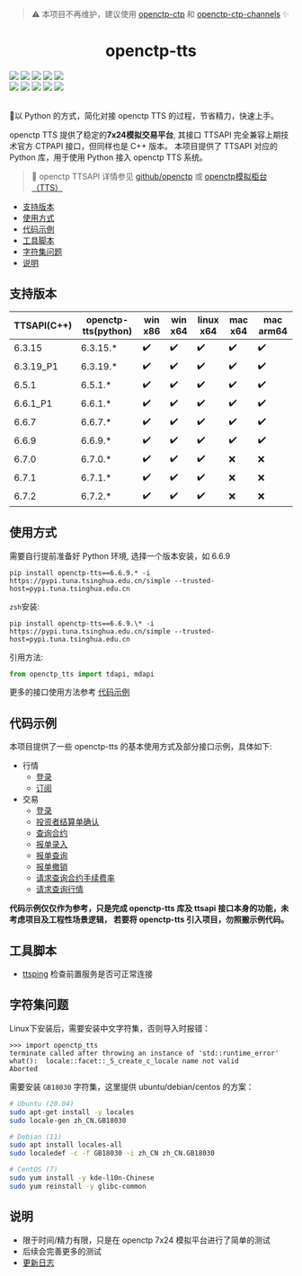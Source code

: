 > :warning: 本项目不再维护，建议使用 [openctp-ctp](https://github.com/openctp/openctp-ctp-python) 和 [openctp-ctp-channels](https://github.com/Jedore/openctp-ctp-channels) :sparkles:

<h1 align="center">openctp-tts</h1>

<div>
    <a href="#"><img src="https://flat.badgen.net/badge/os/windows-x86/cyan?icon=windows" /></a>
    <a href="#"><img src="https://flat.badgen.net/badge/os/windows-x86_64/cyan?icon=windows" /></a>
    <a href="#"><img src="https://img.shields.io/badge/os-linux_x86_64-white?style=flat-square&logo=linux&logoColor=white&color=rgb(35%2C189%2C204)" /></a>
    <a href="#"><img src="https://flat.badgen.net/badge/os/macos-x86_64/cyan?icon=apple" /></a>
    <a href="#"><img src="https://flat.badgen.net/badge/os/macos-arm64/cyan?icon=apple" /></a>
</div>
<div>
    <a href="#"><img src="https://flat.badgen.net/badge/python/3.7|3.8|3.9|3.10|3.11|3.12/blue" /></a>
    <a href="https://pepy.tech/project/openctp-tts" ><img src="https://static.pepy.tech/badge/openctp-tts" /></a>
    <a href="#" ><img src="https://flat.badgen.net/badge/license/BSD-3/blue?" /></a>
    <a href="#" ><img src="https://flat.badgen.net/badge/test/pass/green?icon=github" /></a>
    <a href="#" ><img src="https://flat.badgen.net/badge/CI/success/green?icon=github" /></a>
</div>

<br>

:rocket:以 Python 的方式，简化对接 openctp TTS 的过程，节省精力，快速上手。

openctp TTS 提供了稳定的**7x24模拟交易平台**, 其接口 TTSAPI 完全兼容上期技术官方 CTPAPI 接口，但同样也是 C++ 版本。
本项目提供了 TTSAPI 对应的 Python 库，用于使用 Python 接入 openctp TTS 系统。

> :memo: openctp TTSAPI 详情参见 [github/openctp](https://github.com/openctp/openctp)
> 或 [openctp模拟柜台（TTS）](http://121.37.80.177:50080/Download.html)

* [支持版本](#支持版本)
* [使用方式](#使用方式)
* [代码示例](#代码示例)
* [工具脚本](#工具脚本)
* [字符集问题](#字符集问题)
* [说明](#说明)

## 支持版本

| TTSAPI(C++) | openctp-tts(python) | win x86            | win x64            | linux x64          | mac x64            | mac arm64          |
|-------------|---------------------|--------------------|--------------------|--------------------|--------------------|--------------------|
| 6.3.15      | 6.3.15.*            | :heavy_check_mark: | :heavy_check_mark: | :heavy_check_mark: | :heavy_check_mark: | :heavy_check_mark: |
| 6.3.19_P1   | 6.3.19.*            | :heavy_check_mark: | :heavy_check_mark: | :heavy_check_mark: | :heavy_check_mark: | :heavy_check_mark: |
| 6.5.1       | 6.5.1.*             | :heavy_check_mark: | :heavy_check_mark: | :heavy_check_mark: | :heavy_check_mark: | :heavy_check_mark: |
| 6.6.1_P1    | 6.6.1.*             | :heavy_check_mark: | :heavy_check_mark: | :heavy_check_mark: | :heavy_check_mark: | :heavy_check_mark: |
| 6.6.7       | 6.6.7.*             | :heavy_check_mark: | :heavy_check_mark: | :heavy_check_mark: | :heavy_check_mark: | :heavy_check_mark: |
| 6.6.9       | 6.6.9.*             | :heavy_check_mark: | :heavy_check_mark: | :heavy_check_mark: | :heavy_check_mark: | :heavy_check_mark: |
| 6.7.0       | 6.7.0.*             | :heavy_check_mark: | :heavy_check_mark: | :heavy_check_mark: | :x:                | :x:                |
| 6.7.1       | 6.7.1.*             | :heavy_check_mark: | :heavy_check_mark: | :heavy_check_mark: | :x:                | :x:                |
| 6.7.2       | 6.7.2.*             | :heavy_check_mark: | :heavy_check_mark: | :heavy_check_mark: | :x:                | :x:                |

## 使用方式

需要自行提前准备好 Python 环境, 选择一个版本安装，如 6.6.9

```shell
pip install openctp-tts==6.6.9.* -i https://pypi.tuna.tsinghua.edu.cn/simple --trusted-host=pypi.tuna.tsinghua.edu.cn
```

`zsh`安装:

```shell
pip install openctp-tts==6.6.9.\* -i https://pypi.tuna.tsinghua.edu.cn/simple --trusted-host=pypi.tuna.tsinghua.edu.cn
```

引用方法:

```python 
from openctp_tts import tdapi, mdapi
```

更多的接口使用方法参考 [代码示例](#代码示例)

## 代码示例

本项目提供了一些 openctp-tts 的基本使用方式及部分接口示例，具体如下:

- 行情
    - [登录](demo/md_login.py)
    - [订阅](demo/md_subscribe.py)
- 交易
    - [登录](demo/td_login.py)
    - [投资者结算单确认](demo/td_settlement.py)
    - [查询合约](demo/td_qry_instrument.py)
    - [报单录入](demo/td_order_insert.py)
    - [报单查询](demo/td_order_query.py)
    - [报单撤销](demo/td_order_cancel.py)
    - [请求查询合约手续费率](demo/td_qry_instrument_commission_rate.py)
    - [请求查询行情](demo/td_qry_depth_market_data.py)

**代码示例仅仅作为参考，只是完成 openctp-tts 库及 ttsapi 接口本身的功能，未考虑项目及工程性场景逻辑，
若要将 openctp-tts 引入项目，勿照搬示例代码。**

## 工具脚本

- [ttsping](tools/ttsping.py) 检查前置服务是否可正常连接

## 字符集问题

Linux下安装后，需要安装中文字符集，否则导入时报错：

```text
>>> import openctp_tts
terminate called after throwing an instance of 'std::runtime_error'
what():  locale::facet::_S_create_c_locale name not valid
Aborted
```

需要安装 `GB18030` 字符集，这里提供 ubuntu/debian/centos 的方案：

```bash
# Ubuntu (20.04)
sudo apt-get install -y locales
sudo locale-gen zh_CN.GB18030

# Debian (11)
sudo apt install locales-all
sudo localedef -c -f GB18030 -i zh_CN zh_CN.GB18030

# CentOS (7)
sudo yum install -y kde-l10n-Chinese
sudo yum reinstall -y glibc-common
```

## 说明

- 限于时间/精力有限，只是在 openctp 7x24 模拟平台进行了简单的测试
- 后续会完善更多的测试
- [更新日志](CHANGELOG.md)
